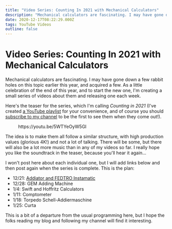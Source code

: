 ```yaml
---
title: "Video Series: Counting In 2021 with Mechanical Calculators"
description: "Mechanical calculators are fascinating. I may have gone down a few rabbit holes on this topic earlier this year, and acquired a few. As a little celebration of the end of this year, and to start the new one, I'm creating a small series of videos about them and releasing one each week."
date: 2020-12-17T08:22:29.000Z
tags: YouTube Videos
outline: false
---
```


# Video Series: Counting In 2021 with Mechanical Calculators

Mechanical calculators are fascinating. I may have gone down a few rabbit holes on this topic earlier this year, and acquired a few. As a little celebration of the end of this year, and to start the new one, I'm creating a small series of videos about them and releasing one each week.

Here's the teaser for the series, which I'm calling <em>Counting in 2021</em> (I've created <a href="https://www.youtube.com/playlist?list=PLbzq0eVw_4DneAHSq24wRJV48dcuEsTfL&amp;playnext=1&amp;index=1">a YouTube playlist</a> for your convenience, and of course you should <a href="http://youtube.com/c/eagereyes">subscribe to my channel</a> to be the first to see them when they come out!).

<figure class="wp-block-embed is-type-video is-provider-youtube wp-block-embed-youtube wp-embed-aspect-16-9 wp-has-aspect-ratio"><div class="wp-block-embed__wrapper">
https://youtu.be/5WTYeOyW5GI
</div></figure>

The idea is to make them all follow a similar structure, with high production values (glorious 4K!) and not a lot of talking. There will be some, but there will also be a lot more music than in any of my videos so far. I really hope you like the soundtrack in the teaser, because you'll hear it again…

I won't post here about each individual one, but I will add links below and then post again when the series is complete. This is the plan:

<ul><li>12/21: <a href="https://youtu.be/3EMdtQ_o7ZU">Addiator and FEDTRO Instamatic</a></li><li>12/28: GEM Adding Machine</li><li>1/4: Swift and Hoffritz Calculators</li><li>1/11: Comptometer</li><li>1/18: Torpedo Schell-Addiermaschine</li><li>1/25: Curta</li></ul>

This is a bit of a departure from the usual programming here, but I hope the folks reading my blog and following my channel will find it interesting.


